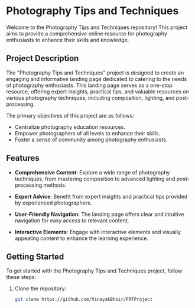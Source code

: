 # Photography Tips and Techniques

Welcome to the Photography Tips and Techniques repository! This project aims to provide a comprehensive online resource for photography enthusiasts to enhance their skills and knowledge.

## Project Description

The "Photography Tips and Techniques" project is designed to create an engaging and informative landing page dedicated to catering to the needs of photography enthusiasts. This landing page serves as a one-stop resource, offering expert insights, practical tips, and valuable resources on various photography techniques, including composition, lighting, and post-processing.

The primary objectives of this project are as follows:
- Centralize photography education resources.
- Empower photographers of all levels to enhance their skills.
- Foster a sense of community among photography enthusiasts.

## Features

- **Comprehensive Content**: Explore a wide range of photography techniques, from mastering composition to advanced lighting and post-processing methods.

- **Expert Advice**: Benefit from expert insights and practical tips provided by experienced photographers.

- **User-Friendly Navigation**: The landing page offers clear and intuitive navigation for easy access to relevant content.

- **Interactive Elements**: Engage with interactive elements and visually appealing content to enhance the learning experience.

## Getting Started

To get started with the Photography Tips and Techniques project, follow these steps:

1. Clone the repository:
   ```bash
   git clone https://github.com/VinayakBhoir/FRTProject

